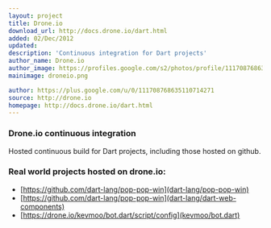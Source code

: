 ```yaml
---
layout: project
title: Drone.io
download_url: http://docs.drone.io/dart.html
added: 02/Dec/2012
updated: 
description: 'Continuous integration for Dart projects'
author_name: Drone.io
author_image: https://profiles.google.com/s2/photos/profile/111708768635110714271
mainimage: droneio.png

author: https://plus.google.com/u/0/111708768635110714271
source: http://drone.io
homepage: http://docs.drone.io/dart.html
---
```


### Drone.io continuous integration

Hosted continuous build for Dart projects, including those hosted on github.

### Real world projects hosted on drone.io:

- [https://github.com/dart-lang/pop-pop-win](dart-lang/pop-pop-win)
- [https://github.com/dart-lang/pop-pop-win](dart-lang/dart-web-components)
- [https://drone.io/kevmoo/bot.dart/script/config](kevmoo/bot.dart)